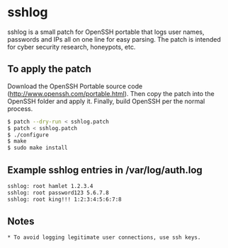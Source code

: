 # sshlog

sshlog is a small patch for OpenSSH portable that logs user names, passwords
and IPs all on one line for easy parsing. The patch is intended for cyber
security research, honeypots, etc. 

## To apply the patch

Download the OpenSSH Portable source code (http://www.openssh.com/portable.html).
Then copy the patch into the OpenSSH folder and apply it. Finally, build
OpenSSH per the normal process.

```bash
$ patch --dry-run < sshlog.patch
$ patch < sshlog.patch
$ ./configure
$ make
$ sudo make install
```

## Example sshlog entries in /var/log/auth.log

```bash
sshlog: root hamlet 1.2.3.4
sshlog: root password123 5.6.7.8
sshlog: root king!!! 1:2:3:4:5:6:7:8
```

## Notes

    * To avoid logging legitimate user connections, use ssh keys.


